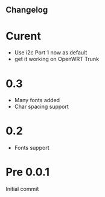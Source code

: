 Changelog
---------
Curent
===
+ Use i2c Port 1 now as default
+ get it working on OpenWRT Trunk


0.3
===

+ Many fonts added
+ Char spacing support


0.2
===

+ Fonts support


Pre 0.0.1
=========

Initial commit
